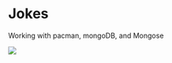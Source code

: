# Jokes

Working with pacman, mongoDB, and Mongose

![](https://github.com/lisabroadhead/MERN/blob/main/mongo/moreJokes/Screen%20Shot%202022-03-22%20at%2011.57.38%20AM.png)

